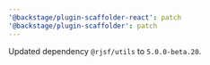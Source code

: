 ```yaml
---
'@backstage/plugin-scaffolder-react': patch
'@backstage/plugin-scaffolder': patch
---
```


Updated dependency `@rjsf/utils` to `5.0.0-beta.20`.
